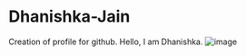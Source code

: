 # Dhanishka-Jain
Creation of profile for github.
Hello, I am Dhanishka.
![image](https://github.com/user-attachments/assets/14dd385c-2e4c-4e70-b045-8dc03579d4dd)
